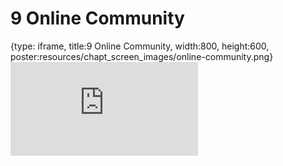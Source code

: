 # 9 Online Community
 
{type: iframe, title:9 Online Community, width:800, height:600, poster:resources/chapt_screen_images/online-community.png}
![](https://sayumiyork.github.io/c-moor-ottr-generic/online-community.html)
 

 
